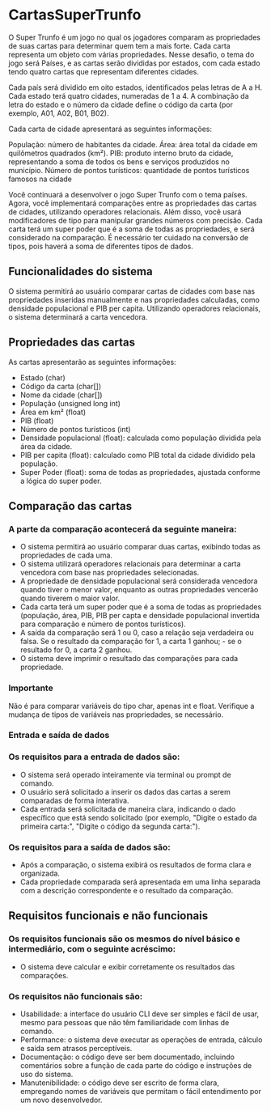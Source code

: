 # CartasSuperTrunfo

O Super Trunfo é um jogo no qual os jogadores comparam as propriedades de suas cartas para determinar quem tem a mais forte. Cada carta representa um objeto com várias propriedades. Nesse desafio, o tema do jogo será Países, e as cartas serão divididas por estados, com cada estado tendo quatro cartas que representam diferentes cidades.

Cada país será dividido em oito estados, identificados pelas letras de A a H. Cada estado terá quatro cidades, numeradas de 1 a 4. A combinação da letra do estado e o número da cidade define o código da carta (por exemplo, A01, A02, B01, B02).

Cada carta de cidade apresentará as seguintes informações:

População: número de habitantes da cidade.
Área: área total da cidade em quilômetros quadrados (km²).
PIB: produto interno bruto da cidade, representando a soma de todos os bens e serviços produzidos no município.
Número de pontos turísticos: quantidade de pontos turísticos famosos na cidade

Você continuará a desenvolver o jogo Super Trunfo com o tema países. Agora, você implementará comparações entre as propriedades das cartas de cidades, utilizando operadores relacionais. Além disso, você usará modificadores de tipo para manipular grandes números com precisão. Cada carta terá um super poder que é a soma de todas as propriedades, e será considerado na comparação. É necessário ter cuidado na conversão de tipos, pois haverá a soma de diferentes tipos de dados.

## Funcionalidades do sistema
O sistema permitirá ao usuário comparar cartas de cidades com base nas propriedades inseridas manualmente e nas propriedades calculadas, como densidade populacional e PIB per capita. Utilizando operadores relacionais, o sistema determinará a carta vencedora.

## Propriedades das cartas
As cartas apresentarão as seguintes informações:

- Estado (char)
- Código da carta (char[])
- Nome da cidade (char[])
- População (unsigned long int)
- Área em km² (float)
- PIB (float)
- Número de pontos turísticos (int)
- Densidade populacional (float): calculada como população dividida pela área da cidade.
- PIB per capita (float): calculado como PIB total da cidade dividido pela população.
- Super Poder (float): soma de todas as propriedades, ajustada conforme a lógica do super poder.

## Comparação das cartas
### A parte da comparação acontecerá da seguinte maneira:

- O sistema permitirá ao usuário comparar duas cartas, exibindo todas as propriedades de cada uma.
- O sistema utilizará operadores relacionais para determinar a carta vencedora com base nas propriedades selecionadas.
- A propriedade de densidade populacional será considerada vencedora quando tiver o menor valor, enquanto as outras propriedades vencerão quando tiverem o maior valor.
- Cada carta terá um super poder que é a soma de todas as propriedades (população, área, PIB, PIB per capta e densidade populacional invertida para comparação e número de pontos turísticos).
- A saída da comparação será 1 ou 0, caso a relação seja verdadeira ou falsa. Se o resultado da comparação for 1, a carta 1 ganhou; - se o resultado for 0, a carta 2 ganhou.
- O sistema deve imprimir o resultado das comparações para cada propriedade.

### Importante
Não é para comparar variáveis do tipo char, apenas int e float. Verifique a mudança de tipos de variáveis nas propriedades, se necessário.

### Entrada e saída de dados
### Os requisitos para a entrada de dados são:
 - O sistema será operado inteiramente via terminal ou prompt de comando.
 - O usuário será solicitado a inserir os dados das cartas a serem comparadas de forma interativa.
 - Cada entrada será solicitada de maneira clara, indicando o dado específico que está sendo solicitado (por exemplo, "Digite o estado da primeira carta:", "Digite o código da segunda carta:").
### Os requisitos para a saída de dados são:
 - Após a comparação, o sistema exibirá os resultados de forma clara e organizada.
 -  Cada propriedade comparada será apresentada em uma linha separada com a descrição correspondente e o resultado da comparação.

## Requisitos funcionais e não funcionais
### Os requisitos funcionais são os mesmos do nível básico e intermediário, com o seguinte acréscimo:
- O sistema deve calcular e exibir corretamente os resultados das comparações.
### Os requisitos não funcionais são:
 - Usabilidade: a interface do usuário CLI deve ser simples e fácil de usar, mesmo para pessoas que não têm familiaridade com linhas de comando.
- Performance: o sistema deve executar as operações de entrada, cálculo e saída sem atrasos perceptíveis.
- Documentação: o código deve ser bem documentado, incluindo comentários sobre a função de cada parte do código e instruções de uso do sistema.
- Manutenibilidade: o código deve ser escrito de forma clara, empregando nomes de variáveis que permitam o fácil entendimento por um novo desenvolvedor.